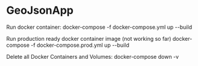 # GeoJsonApp

Run docker container:
docker-compose -f docker-compose.yml up --build

Run production ready docker container image (not working so far)
docker-compose -f docker-compose.prod.yml up --build

Delete all Docker Containers and Volumes:
docker-compose down -v
